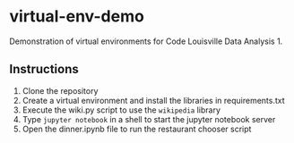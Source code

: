 # virtual-env-demo

Demonstration of virtual environments for Code Louisville Data Analysis 1.

## Instructions

1. Clone the repository
1. Create a virtual environment and install the libraries in requirements.txt
1. Execute the wiki.py script to use the `wikipedia` library
1. Type `jupyter notebook` in a shell to start the jupyter notebook server
1. Open the dinner.ipynb file to run the restaurant chooser script